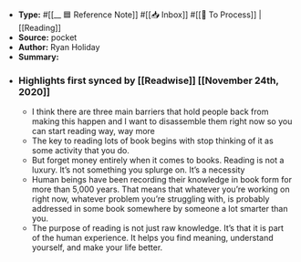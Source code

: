 - **Type:** #[[__ 🟦  Reference Note]] #[[📥 Inbox]] #[[📝 To Process]] | [[Reading]]
- **Source:**  pocket
- **Author:** Ryan Holiday
- **Summary:**
- ### Highlights first synced by [[Readwise]] [[November 24th, 2020]]
    - I think there are three main barriers that hold people back from making this happen and I want to disassemble them right now so you can start reading way, way more 
    - The key to reading lots of book begins with stop thinking of it as some activity that you do. 
    - But forget money entirely when it comes to books. Reading is not a luxury. It’s not something you splurge on. It’s a necessity 
    - Human beings have been recording their knowledge in book form for more than 5,000 years. That means that whatever you’re working on right now, whatever problem you’re struggling with, is probably addressed in some book somewhere by someone a lot smarter than you. 
    - The purpose of reading is not just raw knowledge. It’s that it is part of the human experience. It helps you find meaning, understand yourself, and make your life better. 
